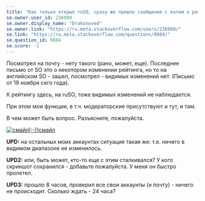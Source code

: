 ```yaml
---
title: "Как только открыл ruSO, сразу же пришло сообщение с котом о резком снижении репутации"
se.owner.user_id: 236980
se.owner.display_name: "Drakonoved"
se.owner.link: "https://ru.meta.stackoverflow.com/users/236980/"
se.link: "https://ru.meta.stackoverflow.com/questions/9884/"
se.question_id: 9884
se.score: -1
---
```

<p>Посмотрел на почту - нету такого (рано, может, еще). Последнее письмо от SO это о некотором изменении рейтинга, но то на английском SO - зашел, посмотрел - видимых изменений нет. (Письмо от 19 ноября сего года).</p><p>К рейтингу здесь, на ruSO, тоже видимых изменений не наблюдается.</p><p>При этом мои функции, в т.ч. модераторские присутствуют и тут, и там.</p><p>В чем может быть вопрос. Разъясните, пожалуйста.</p><p><a href="https://i.stack.imgur.com/QsUEL.png" rel="nofollow noreferrer"><img src="https://i.stack.imgur.com/QsUEL.png" alt="смайл[:-)]смайл"></a></p><p><strong>UPD:</strong> на остальных моих аккаунтах ситуация такая же: т.е. ничего в видимом диапазоне не изменилось.</p><p><strong>UPD2:</strong> или, быть может, кто-то еще с этим сталкивался? У кого скриншот сохранился - добавьте пожалуйста. У меня он быстро пролетел.</p><p><strong>UPD3:</strong> прошло 8 часов, проверил все свои аккаунты (и почту) - ничего не происходит. Сколько ждать - 24 часа?</p>

